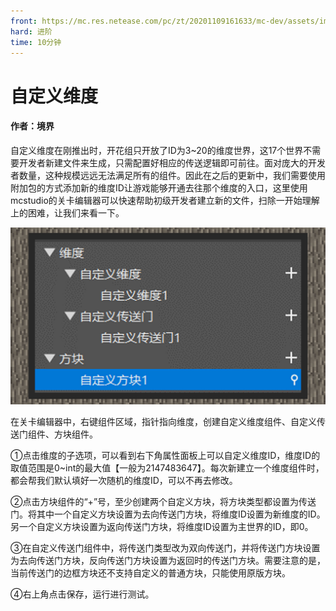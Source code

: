 ```yaml
---
front: https://mc.res.netease.com/pc/zt/20201109161633/mc-dev/assets/img/2_1.c8367cf7.jpg
hard: 进阶
time: 10分钟
---
```


# 自定义维度



#### 作者：境界



自定义维度在刚推出时，开花组只开放了ID为3~20的维度世界，这17个世界不需要开发者新建文件来生成，只需配置好相应的传送逻辑即可前往。面对庞大的开发者数量，这种规模远远无法满足所有的组件。因此在之后的更新中，我们需要使用附加包的方式添加新的维度ID让游戏能够开通去往那个维度的入口，这里使用mcstudio的关卡编辑器可以快速帮助初级开发者建立新的文件，扫除一开始理解上的困难，让我们来看一下。

![](./images/2_1.jpg)



在关卡编辑器中，右键组件区域，指针指向维度，创建自定义维度组件、自定义传送门组件、方块组件。

①点击维度的子选项，可以看到右下角属性面板上可以自定义维度ID，维度ID的取值范围是0~int的最大值【一般为2147483647】。每次新建立一个维度组件时，都会帮我们默认填好一次随机的维度ID，可以不再去修改。

②点击方块组件的“+”号，至少创建两个自定义方块，将方块类型都设置为传送门。将其中一个自定义方块设置为去向传送门方块，将维度ID设置为新维度的ID。另一个自定义方块设置为返向传送门方块，将维度ID设置为主世界的ID，即0。

③在自定义传送门组件中，将传送门类型改为双向传送门，并将传送门方块设置为去向传送门方块，反向传送门方块设置为返回时的传送门方块。需要注意的是，当前传送门的边框方块还不支持自定义的普通方块，只能使用原版方块。

④右上角点击保存，运行进行测试。